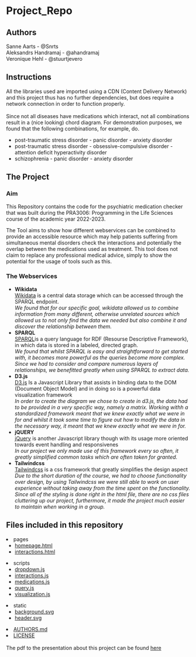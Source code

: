 # Project_Repo
## Authors
Sanne Aarts - @Snrts  <br>
Aleksandrs Handramaj - @ahandramaj <br>
Veronique Hehl - @stuurtjevero <br>
## Instructions
All the libraries used are imported using a CDN (Content Delivery Network) and this project thus has no further dependencies, but does require a network connection in order to function properly.  
<br>
Since not all diseases have medications which interact, not all combinations result in a (nice looking) chord diagram. For demonstration purposes, we found that the following combinations, for example, do.
<ul>
         <li>post-traumatic stress disorder - panic disorder - anxiety disorder</li>
         <li>post-traumatic stress disorder - obsessive-compulsive disorder - attention deficit hyperactivity disorder</li>
         <li>schizophrenia - panic disorder - anxiety disorder         </li></ul>

## The Project

### Aim
This Repository contains the code for the psychiatric medication checker that was built during the PRA3006: Programming in the Life Sciences course of the academic year 2022-2023. 

The Tool aims to show how different webservices can be combined to provide an accessible resource which may help patients suffering from simultaneous mental disorders check the interactions  and potentially the overlap between the medications used as treatment. This tool does not claim to replace any professional medical advice, simply to show the potential for the usage of tools such as this. 
### The Webservices 
<ul>
<li><b>Wikidata</b><br>
         <a href="https://www.wikidata.org">Wikidata</a> is a central data storage which can be accessed through the SPARQL endpoint. <br> 
        <i>We found that for our specific goal, wikidata allowed us to combine information from many different, otherwise unrelated sources which allowed us to not only find the data we needed but also combine it and discover the relationship between them. </i></li>
<li><b>SPARQL</b><br>
         <a href="https://www.w3.org/TR/sparql11-query/">SPARQL</a>is a query language for RDF (Resourse Descriptive Framework), in which data is stored in a labeled, directed graph.   <br> 
        <i>We found that whilst SPARQL is easy and straightforward to get started with, it becomes more powerful as the queries become more complex. Since we had to consider and compare numerous layers of relationships, we benefitted greatly when using SPARQL to extract data. </i></li>
<li><b>D3.js</b><br>
         <a href="https://d3js.org/">D3.js</a> Is a Javascript Library that assists in binding data to the DOM (Document Object Model) and in doing so is a powerful data visualization framework <br> 
        <i>In order to create the diagram we chose to create in d3.js, the data had to be provided in a very specific way, namely a matrix. Working withh a standardized framework meant that we knew exactly what we were in for and whilst it took some time to figure out how to modify the data in the necessary way, it meant that we knew exactly what we were in for.</i></li>
<li><b>jQUERY</b><br>
         <a href="https://jquery.com/">jQuery</a> is another Javascript library though with its usage more oriented towards event handling and responsivenes<br> 
        <i>In our project we only made use of this framework every so often, it greatly simplified common tasks which are often taken for granted.</i></li>
<li><b>Tailwindcss</b><br>
         <a href="https://tailwindcss.com/">Tailwindcss</a> is a css framework that greatly simplifies the design aspect<br> 
        <i>Due to the short duration of the course, we had to choose functionality over design, by using Tailwindcss we were still able to work on user experience without taking away from the time spent on the functionality. Since all of the styling is done right in the html file, there are no css files cluttering up our project, furthermore, it made the project much easier to maintain when working in a group. </i></li>
</ul>

## Files included in this repository 
<li>pages
        <ul>
        <li><a href="./pages/homepage.html")>homepage.html</a></li>
        <li><a href="./pages/interactions.html")>interactions.html</a></li>
        </ul></li>
<li>scripts
        <ul>
        <li><a href="./scripts/dropdown.js")>dropdown.js</a></li>
        <li><a href="./scripts/interactions.js")>interactions.js</a></li>
        <li><a href="./scripts/medications.js")>medications.js</a></li>
        <li><a href="./scripts/query.js")>query.js</a></li>
        <li><a href="./scripts/visualization.js")>visualization.js</a></li>
        </ul></li>
<li>static
<ul>
<li><a href="./static/background.svg">background.svg</a></li>
<li><a href="./static/header.svg">header.svg</a></li>

</ul></li>
<li><a href="AUTHORS.md">AUTHORS.md</a></li>
<li><a href="LICENCE">LICENSE</a></li>
</ul>
<br>
The pdf to the presentation about this project can be found <a href="./static/presentation.pdf">here</a>

